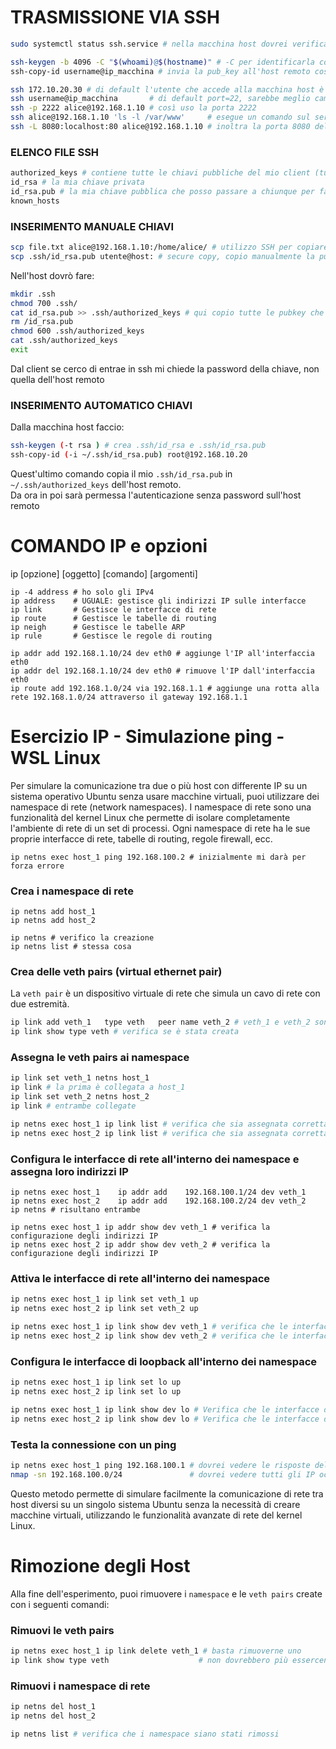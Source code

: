 # TRASMISSIONE VIA SSH

```bash
sudo systemctl status ssh.service # nella macchina host dovrei verificare che SSH sia attivo

ssh-keygen -b 4096 -C "$(whoami)@$(hostname)" # -C per identificarla con un commento e ci scrivo utente@host
ssh-copy-id username@ip_macchina # invia la pub_key all'host remoto così ci potremo collegare in SSH

ssh 172.10.20.30 # di default l'utente che accede alla macchina host è lo stesso della macchina client
ssh username@ip_macchina       # di default port=22, sarebbe meglio cambiarla per la sicurezza
ssh -p 2222 alice@192.168.1.10 # così uso la porta 2222
ssh alice@192.168.1.10 'ls -l /var/www'     # esegue un comando sul server remoto
ssh -L 8080:localhost:80 alice@192.168.1.10 # inoltra la porta 8080 del mio locale alla 80 del server remoto
```

### ELENCO FILE SSH
```bash
authorized_keys # contiene tutte le chiavi pubbliche del mio client (tutti gli host a cui può accedere)
id_rsa # la mia chiave privata
id_rsa.pub # la mia chiave pubblica che posso passare a chiunque per fare io da host a lui
known_hosts
```

### INSERIMENTO MANUALE CHIAVI
```bash
scp file.txt alice@192.168.1.10:/home/alice/ # utilizzo SSH per copiare file dal mio locale al server remoto
scp .ssh/id_rsa.pub utente@host: # secure copy, copio manualmente la pubkey sull'host. I : finali indicano che andrò nella home folder
```

Nell'host dovrò fare:
```bash
mkdir .ssh
chmod 700 .ssh/
cat id_rsa.pub >> .ssh/authorized_keys # qui copio tutte le pubkey che verranno usate
rm /id_rsa.pub
chmod 600 .ssh/authorized_keys
cat .ssh/authorized_keys
exit
```
Dal client se cerco di entrae in ssh mi chiede la password della chiave, non quella dell'host remoto

### INSERIMENTO AUTOMATICO CHIAVI
Dalla macchina host faccio:
```bash
ssh-keygen (-t rsa ) # crea .ssh/id_rsa e .ssh/id_rsa.pub
ssh-copy-id (-i ~/.ssh/id_rsa.pub) root@192.168.10.20 
```
Quest'ultimo comando copia il mio `.ssh/id_rsa.pub` in `~/.ssh/authorized_keys` dell'host remoto.  
Da ora in poi sarà permessa l'autenticazione senza password sull'host remoto


# COMANDO IP e opzioni
ip [opzione] [oggetto] [comando] [argomenti]

```shell
ip -4 address # ho solo gli IPv4
ip address    # UGUALE: gestisce gli indirizzi IP sulle interfacce
ip link       # Gestisce le interfacce di rete
ip route      # Gestisce le tabelle di routing
ip neigh      # Gestisce le tabelle ARP
ip rule       # Gestisce le regole di routing

ip addr add 192.168.1.10/24 dev eth0 # aggiunge l'IP all'interfaccia eth0
ip addr del 192.168.1.10/24 dev eth0 # rimuove l'IP dall'interfaccia eth0
ip route add 192.168.1.0/24 via 192.168.1.1 # aggiunge una rotta alla rete 192.168.1.0/24 attraverso il gateway 192.168.1.1
```



# Esercizio IP - Simulazione ping - WSL Linux
Per simulare la comunicazione tra due o più host con differente IP su un sistema operativo Ubuntu senza usare macchine virtuali, 
puoi utilizzare dei namespace di rete (network namespaces). 
I namespace di rete sono una funzionalità del kernel Linux che permette di isolare completamente l'ambiente di rete 
di un set di processi. Ogni namespace di rete ha le sue proprie interfacce di rete, tabelle di routing, regole firewall, ecc.

```shell
ip netns exec host_1 ping 192.168.100.2 # inizialmente mi darà per forza errore
```

### Crea i namespace di rete
```shell
ip netns add host_1
ip netns add host_2

ip netns # verifico la creazione
ip netns list # stessa cosa
```

### Crea delle veth pairs (virtual ethernet pair)
La `veth pair` è un dispositivo virtuale di rete che simula un cavo di rete con due estremità.
```bash
ip link add veth_1   type veth   peer name veth_2 # veth_1 e veth_2 sono 2 interfacce gemelle collegate fra loro
ip link show type veth # verifica se è stata creata
```

### Assegna le veth pairs ai namespace
```bash
ip link set veth_1 netns host_1
ip link # la prima è collegata a host_1
ip link set veth_2 netns host_2
ip link # entrambe collegate

ip netns exec host_1 ip link list # verifica che sia assegnata correttamente
ip netns exec host_2 ip link list # verifica che sia assegnata correttamente
```

### Configura le interfacce di rete all'interno dei namespace e assegna loro indirizzi IP
```shell
ip netns exec host_1    ip addr add    192.168.100.1/24 dev veth_1
ip netns exec host_2    ip addr add    192.168.100.2/24 dev veth_2
ip netns # risultano entrambe

ip netns exec host_1 ip addr show dev veth_1 # verifica la configurazione degli indirizzi IP
ip netns exec host_2 ip addr show dev veth_2 # verifica la configurazione degli indirizzi IP
```

### Attiva le interfacce di rete all'interno dei namespace
```bash
ip netns exec host_1 ip link set veth_1 up
ip netns exec host_2 ip link set veth_2 up

ip netns exec host_1 ip link show dev veth_1 # verifica che le interfacce siano attive
ip netns exec host_2 ip link show dev veth_2 # verifica che le interfacce siano attive
```

### Configura le interfacce di loopback all'interno dei namespace
```bash
ip netns exec host_1 ip link set lo up
ip netns exec host_2 ip link set lo up

ip netns exec host_1 ip link show dev lo # Verifica che le interfacce di loopback siano attive
ip netns exec host_2 ip link show dev lo # Verifica che le interfacce di loopback siano attive
```

### Testa la connessione con un ping
```bash
ip netns exec host_1 ping 192.168.100.1 # dovrei vedere le risposte del ping.
nmap -sn 192.168.100.0/24               # dovrei vedere tutti gli IP occupati, fa un "ping scan"
```
Questo metodo permette di simulare facilmente la comunicazione di rete tra host diversi su un singolo sistema Ubuntu 
senza la necessità di creare macchine virtuali, utilizzando le funzionalità avanzate di rete del kernel Linux.


# Rimozione degli Host
Alla fine dell'esperimento, puoi rimuovere i `namespace` e le `veth pairs` create con i seguenti comandi:

### Rimuovi le veth pairs
```bash
ip netns exec host_1 ip link delete veth_1 # basta rimuoverne uno
ip link show type veth                    # non dovrebbero più essercene 
```

### Rimuovi i namespace di rete
```bash
ip netns del host_1
ip netns del host_2

ip netns list # verifica che i namespace siano stati rimossi
```








